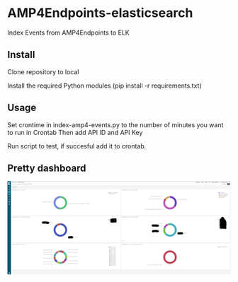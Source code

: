 # AMP4Endpoints-elasticsearch
Index Events from AMP4Endpoints to ELK

## Install
Clone repository to local

Install the required Python modules (pip install -r requirements.txt)

## Usage
Set crontime in index-amp4-events.py to the number of minutes you want to run in Crontab
Then add API ID and API Key

Run script to test, if succesful add it to crontab.

## Pretty dashboard
![aaZoo AMP4Endpoint dashboard](https://raw.githubusercontent.com/aazoo-bv/Pictures/master/AMP4Endpoints%20Dashboard.png)
